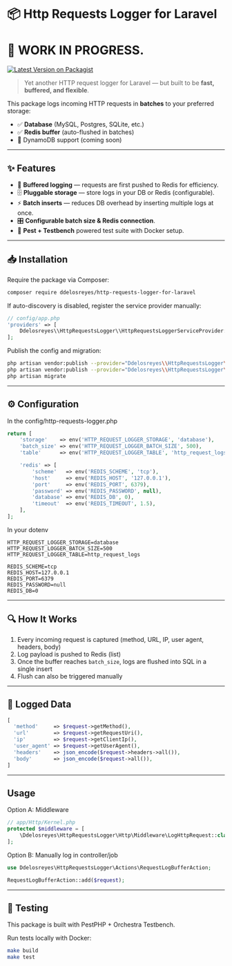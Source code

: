 # 📦 Http Requests Logger for Laravel

#  🚧  WORK IN PROGRESS.

[![Latest Version on Packagist](https://img.shields.io/packagist/v//ddelosreyes/http-requests-logger-for-laravel.svg?style=flat-square)](https://packagist.org/packages//ddelosreyes/http-requests-logger-for-laravel)  

> Yet another HTTP request logger for Laravel — but built to be **fast, buffered, and flexible**.

This package logs incoming HTTP requests in **batches** to your preferred storage:
- ✅ **Database** (MySQL, Postgres, SQLite, etc.)
- ✅ **Redis buffer** (auto-flushed in batches)
- 🚧 DynamoDB support (coming soon)

---

## ✨ Features
- 🔄 **Buffered logging** — requests are first pushed to Redis for efficiency.
- 🗄 **Pluggable storage** — store logs in your DB or Redis (configurable).
- ⚡️ **Batch inserts** — reduces DB overhead by inserting multiple logs at once.
- 🎛 **Configurable batch size & Redis connection**.
- 🧪 **Pest + Testbench** powered test suite with Docker setup.

---

## 📥 Installation

Require the package via Composer:

```bash
composer require ddelosreyes/http-requests-logger-for-laravel
```

If auto-discovery is disabled, register the service provider manually:
```php
// config/app.php
'providers' => [
    Ddelosreyes\\HttpRequestsLogger\\HttpRequestsLoggerServiceProvider::class,
];
```

Publish the config and migration:
```bash
php artisan vendor:publish --provider="Ddelosreyes\\HttpRequestsLogger\\HttpRequestsLoggerServiceProvider" --tag=config
php artisan vendor:publish --provider="Ddelosreyes\\HttpRequestsLogger\\HttpRequestsLoggerServiceProvider" --tag=migrations
php artisan migrate
```

---

## ⚙️ Configuration


In the config/http-requests-logger.php
```php
return [
    'storage'    => env('HTTP_REQUEST_LOGGER_STORAGE', 'database'),
    'batch_size' => env('HTTP_REQUEST_LOGGER_BATCH_SIZE', 500),
    'table'      => env('HTTP_REQUEST_LOGGER_TABLE', 'http_request_logs'),

    'redis' => [
        'scheme'   => env('REDIS_SCHEME', 'tcp'),
        'host'     => env('REDIS_HOST', '127.0.0.1'),
        'port'     => env('REDIS_PORT', 6379),
        'password' => env('REDIS_PASSWORD', null),
        'database' => env('REDIS_DB', 0),
        'timeout'  => env('REDIS_TIMEOUT', 1.5),
    ],
];
```

In your dotenv
```dotenv
HTTP_REQUEST_LOGGER_STORAGE=database
HTTP_REQUEST_LOGGER_BATCH_SIZE=500
HTTP_REQUEST_LOGGER_TABLE=http_request_logs

REDIS_SCHEME=tcp
REDIS_HOST=127.0.0.1
REDIS_PORT=6379
REDIS_PASSWORD=null
REDIS_DB=0
````

---

## 🔍 How It Works
1. Every incoming request is captured (method, URL, IP, user agent, headers, body)
2. Log payload is pushed to Redis (list)
3. Once the buffer reaches `batch_size`, logs are flushed into SQL in a single insert
4. Flush can also be triggered manually


---

## 📝 Logged Data

```php
[
  'method'     => $request->getMethod(),
  'url'        => $request->getRequestUri(),
  'ip'         => $request->getClientIp(),
  'user_agent' => $request->getUserAgent(),
  'headers'    => json_encode($request->headers->all()),
  'body'       => json_encode($request->all()),
]
```

---

## Usage
Option A: Middleware
```php
// app/Http/Kernel.php
protected $middleware = [
    \Ddelosreyes\HttpRequestsLogger\Http\Middleware\LogHttpRequest::class,
];
```

Option B: Manually log in controller/job
```php
use Ddelosreyes\HttpRequestsLogger\Actions\RequestLogBufferAction;

RequestLogBufferAction::add($request);
```

---

## 🧪 Testing
This package is built with PestPHP + Orchestra Testbench.

Run tests locally with Docker:

```bash
make build
make test
```